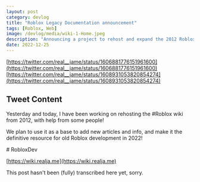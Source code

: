 ```yaml
---
layout: post
category: devlog
title: "Roblox Legacy Documentation announcement"
tags: [Roblox, Web]
image: /devlog/media/wiki-1-Home.jpeg
description: "Announcing a project to rehost and expand the 2012 Roblox Wiki."
date: 2022-12-25
---
```

[https://twitter.com/real__jame/status/1606881776151961600](https://twitter.com/real__jame/status/1606881776151961600)
[https://twitter.com/real__jame/status/1608931053820854274](https://twitter.com/real__jame/status/1608931053820854274)

## Tweet Content

Yesterday and today, I have been working on rehosting the #Roblox wiki from 2012, with help from some people!

We plan to use it as a base to add new articles and info, and make it the definitive resource for old Roblox development in 2022!

\# RobloxDev

[https://wiki.realja.me](https://wiki.realja.me)

This post hasn't been (fully) transcribed here yet, sorry.
